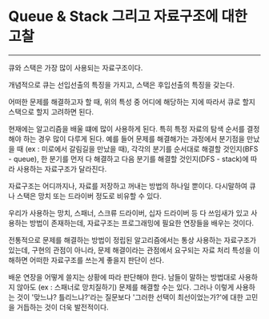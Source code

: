 # Queue & Stack 그리고 자료구조에 대한 고찰

---

큐와 스택은 가장 많이 사용되는 자료구조이다.

개념적으로 큐는 선입선출의 특징을 가지고, 스택은 후입선출의 특징을 갖는다.

어떠한 문제를 해결하고자 할 때, 위의 특성 중 어디에 해당하는 지에 따라서 큐로 할지 스택으로 할지 고려하면 된다.

현재에는 알고리즘을 배울 떄에 많이 사용하게 된다. 특히 특정 자료의 탐색 순서를 결정해야 하는 경우 많이 다루게 된다. 예를 들어 문제를 해결해가는 과정에서 분기점을 만났을 때 (ex : 미로에서 갈림길을 만났을 때), 각각의 분기를 
순서대로 해결할 것인지(BFS - queue), 한 분기를 먼저 다 해결하고 다음 분기를 해결할 것인지(DFS - stack)에 따라 사용하는 자료구조가 달라진다.

자료구조는 어디까지나, 자료를 저장하고 꺼내는 방법의 하나일 뿐이다. 다시말하여 큐나 스택은 망치 또는 드라이버 정도로 비유할 수 있다.

우리가 사용하는 망치, 스패너, 스크류 드라이버, 십자 드라이버 등 다 쓰임새가 있고 사용하는 방법이 존재하는데, 자료구조는 프로그래밍에 필요한 연장들을 배우는 것이다.

전통적으로 문제를 해결하는 방법이 정립된 알고리즘에서는 통상 사용하는 자료구조가 있는데, 구현의 관점이 아니라, 문제 해결이라는 관점에서 요구되는 자료 처리 특성을 이해하면 어떠한 자료구조를 쓰는게 좋을지 판단이 선다.

배운 연장을 어떻게 쓸지는 상황에 따라 판단해야 한다. 남들이 말하는 방법대로 사용하지 않아도 (ex : 스패너로 망치질하기)
문제를 해결할 수는 있다. 그러나 이렇게 사용하는 것이 '맞느냐? 틀리느냐?'라는 질문보다 '그러한 선택이 최선이었는가?'에 대한 고민을 거듭하는 것이 더욱 발전적이다.
